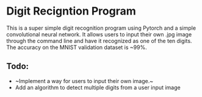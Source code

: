# Digit Recigntion Program
This is a super simple digit recognition program using Pytorch and a simple convolutional neural network. It allows users to input their own .jpg image through the command line and have it recognized as one of the ten digits. The accuracy on the MNIST validation dataset is ~99%.
## Todo:
* ~Implement a way for users to input their own image.~
* Add an algorithm to detect multiple digits from a user input image
